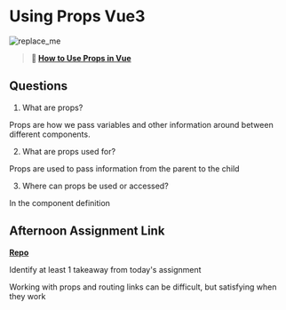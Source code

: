 # Using Props Vue3

![replace_me](https://codeworks.blob.core.windows.net/public/assets/img/illustrations/placeholder.svg)

> **📖 [How to Use Props in Vue](https://codeworksacademy.com/fs-student-guide/resources/wk6/02-Props)**

## Questions

1. What are props?

  Props are how we pass variables and other information around between different components.

2. What are props used for?

  Props are used to pass information from the parent to the child

3. Where can props be used or accessed?

  In the component definition

## Afternoon Assignment Link

**[Repo](https://github.com/LizMadsen/late-fall21-gregslist-vue)**

Identify at least 1 takeaway from today's assignment

  Working with props and routing links can be difficult, but satisfying when they work
